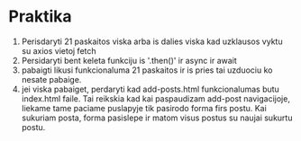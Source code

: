 # Praktika

1. Perisdaryti 21 paskaitos viska arba is dalies viska kad uzklausos vyktu su axios vietoj fetch
2. Persidaryti bent keleta funkciju is '.then()' ir async ir await
3. pabaigti likusi funkcionaluma 21 paskaitos ir is pries tai uzduociu ko nesate pabaige.
4. jei viska pabaiget, perdaryti kad add-posts.html funkcionalumas butu index.html faile. Tai reikskia kad kai paspaudizam add-post navigacijoje, liekame tame paciame puslapyje tik pasirodo forma firs postu. Kai sukuriam posta, forma pasislepe ir matom visus postus su naujai sukurtu postu.

